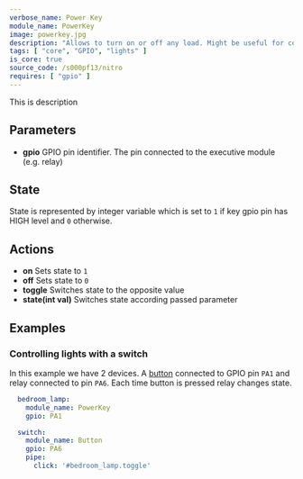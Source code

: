 ```yaml
---
verbose_name: Power Key
module_name: PowerKey
image: powerkey.jpg
description: "Allows to turn on or off any load. Might be useful for controlling lights."
tags: [ "core", "GPIO", "lights" ]
is_core: true
source_code: /s000pf13/nitro
requires: [ "gpio" ]
---
```


This is description

## Parameters

* **gpio** GPIO pin identifier. The pin connected to the executive
module (e.g. relay)

## State

State is represented by integer variable which is set to `1` if key
gpio pin has HIGH level and `0` otherwise.

## Actions

* **on** Sets state to `1`
* **off** Sets state to `0`
* **toggle** Switches state to the opposite value
* **state(int val)** Switches state according passed parameter

## Examples

### Controlling lights with a switch

In this example we have 2 devices. A [button](/module/button)
connected to GPIO pin `PA1` and relay connected to pin `PA6`. Each time
button is pressed relay changes state.

```yaml
  bedroom_lamp:
    module_name: PowerKey
    gpio: PA1

  switch:
    module_name: Button
    gpio: PA6
    pipe:
      click: '#bedroom_lamp.toggle'
```